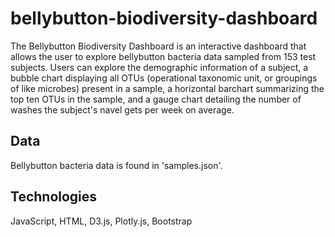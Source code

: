 # bellybutton-biodiversity-dashboard

The Bellybutton Biodiversity Dashboard is an interactive dashboard that allows the user to explore bellybutton bacteria data sampled from 153 test subjects. Users can explore the demographic information of a subject, a bubble chart displaying all OTUs (operational taxonomic unit, or groupings of like microbes) present in a sample, a horizontal barchart summarizing the top ten OTUs in the sample, and a gauge chart detailing the number of washes the subject's navel gets per week on average.

## Data

Bellybutton bacteria data is found in 'samples.json'. 

## Technologies

JavaScript, HTML, D3.js, Plotly.js, Bootstrap

